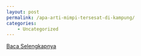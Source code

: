 ```yaml
---
layout: post
permalink: /apa-arti-mimpi-tersesat-di-kampung/
categories:
    - Uncategorized
---
```


[Baca Selengkapnya](/05)
